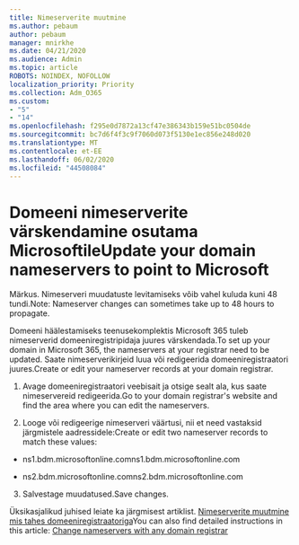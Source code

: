 ```yaml
---
title: Nimeserverite muutmine
ms.author: pebaum
author: pebaum
manager: mnirkhe
ms.date: 04/21/2020
ms.audience: Admin
ms.topic: article
ROBOTS: NOINDEX, NOFOLLOW
localization_priority: Priority
ms.collection: Adm_O365
ms.custom:
- "5"
- "14"
ms.openlocfilehash: f295e0d7872a13cf47e386343b159e51bc0504de
ms.sourcegitcommit: bc7d6f4f3c9f7060d073f5130e1ec856e248d020
ms.translationtype: MT
ms.contentlocale: et-EE
ms.lasthandoff: 06/02/2020
ms.locfileid: "44508084"
---
```

# <a name="update-your-domain-nameservers-to-point-to-microsoft"></a><span data-ttu-id="47467-102">Domeeni nimeserverite värskendamine osutama Microsoftile</span><span class="sxs-lookup"><span data-stu-id="47467-102">Update your domain nameservers to point to Microsoft</span></span>

<span data-ttu-id="47467-103">Märkus. Nimeserveri muudatuste levitamiseks võib vahel kuluda kuni 48 tundi.</span><span class="sxs-lookup"><span data-stu-id="47467-103">Note: Nameserver changes can sometimes take up to 48 hours to propagate.</span></span>
  
<span data-ttu-id="47467-104">Domeeni häälestamiseks teenusekomplektis Microsoft 365 tuleb nimeserverid domeeniregistripidaja juures värskendada.</span><span class="sxs-lookup"><span data-stu-id="47467-104">To set up your domain in Microsoft 365, the nameservers at your registrar need to be updated.</span></span> <span data-ttu-id="47467-105">Saate nimeserverikirjeid luua või redigeerida domeeniregistraatori juures.</span><span class="sxs-lookup"><span data-stu-id="47467-105">Create or edit your nameserver records at your domain registrar.</span></span>
  
1. <span data-ttu-id="47467-106">Avage domeeniregistraatori veebisait ja otsige sealt ala, kus saate nimeservereid redigeerida.</span><span class="sxs-lookup"><span data-stu-id="47467-106">Go to your domain registrar's website and find the area where you can edit the nameservers.</span></span>
  
2. <span data-ttu-id="47467-107">Looge või redigeerige nimeserveri väärtusi, nii et need vastaksid järgmistele aadressidele:</span><span class="sxs-lookup"><span data-stu-id="47467-107">Create or edit two nameserver records to match these values:</span></span>

  - <span data-ttu-id="47467-108">ns1.bdm.microsoftonline.com</span><span class="sxs-lookup"><span data-stu-id="47467-108">ns1.bdm.microsoftonline.com</span></span>

  - <span data-ttu-id="47467-109">ns2.bdm.microsoftonline.com</span><span class="sxs-lookup"><span data-stu-id="47467-109">ns2.bdm.microsoftonline.com</span></span>

3. <span data-ttu-id="47467-110">Salvestage muudatused.</span><span class="sxs-lookup"><span data-stu-id="47467-110">Save changes.</span></span>

<span data-ttu-id="47467-111">Üksikasjalikud juhised leiate ka järgmisest artiklist. [Nimeserverite muutmine mis tahes domeeniregistraatoriga](https://docs.microsoft.com/microsoft-365/admin/get-help-with-domains/change-nameservers-at-any-domain-registrar)</span><span class="sxs-lookup"><span data-stu-id="47467-111">You can also find detailed instructions in this article: [Change nameservers with any domain registrar](https://docs.microsoft.com/microsoft-365/admin/get-help-with-domains/change-nameservers-at-any-domain-registrar)</span></span>
  